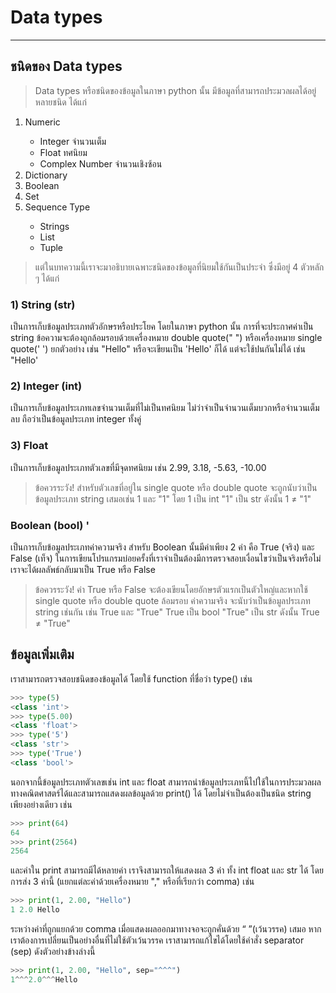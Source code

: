 # Data types

---

## ชนิดของ Data types
> Data types หรือชนิดของข้อมูลในภาษา python นั้น มีข้อมูลที่สามารถประมวลผลได้อยู่หลายชนิด ได้แก่
<ol>
<li>Numeric</li>
 <ul>
  <li>Integer จำนวนเต็ม</li>
  <li>Float ทศนิยม</li>
  <li>Complex Number จำนวนเชิงซ้อน</li>
 </ul>
<li>Dictionary</li>
<li>Boolean</li>
<li>Set</li>
<li>Sequence Type</li>
 <ul>
  <li>Strings</li>
  <li>List</li>
  <li>Tuple</li>
 </ul>
</ol>

> แต่ในบทความนี้เราจะมาอธิบายเฉพาะชนิดของข้อมูลที่นิยมใช้กันเป็นประจำ ซึ่งมีอยู่ 4 ตัวหลัก ๆ ได้แก่

### 1) String (str)
  เป็นการเก็บข้อมูลประเภทตัวอักษรหรือประโยค โดยในภาษา python นั้น การที่จะประกาศค่าเป็น string ข้อความจะต้องถูกล้อมรอบด้วยเครื่องหมาย double quote(" ") หรือเครื่องหมาย single quote(' ') 
ยกตัวอย่าง เช่น "Hello" หรือจะเขียนเป็น 'Hello' ก็ได้ แต่จะใช้ปนกันไม่ได้ เช่น "Hello'<br>
### 2) Integer (int)
  เป็นการเก็บข้อมูลประเภทเลขจำนวนเต็มที่ไม่เป็นทศนิยม ไม่ว่าจำเป็นจำนวนเต็มบวกหรือจำนวนเต็มลบ ถือว่าเป็นข้อมูลประเภท integer ทั้งคู่
### 3) Float
  เป็นการเก็บข้อมูลประเภทตัวเลขที่มีจุดทศนิยม เช่น 2.99, 3.18, -5.63, -10.00
> ข้อควรระวัง!
> สำหรับตัวเลขที่อยู่ใน single quote หรือ double quote จะถูกนับว่าเป็นข้อมูลประเภท string เสมอเช่น 1 และ "1" โดย
>   1 เป็น int
>   "1" เป็น str
> ดังนั้น   1 ≠ "1"
### Boolean (bool) '
  เป็นการเก็บข้อมูลประเภทค่าความจริง สำหรับ Boolean นั้นมีค่าเพียง 2 ค่า คือ True (จริง) และ False (เท็จ) ในการเขียนโปรแกรมบ่อยครั้งที่เราจำเป็นต้องมีการตรวจสอบเงื่อนไขว่าเป็นจริงหรือไม่<br>
  เราจะได้ผลลัพธ์กลับมาเป็น True หรือ False
> ข้อควรระวัง!
>  ค่า True หรือ False จะต้องเขียนโดยอักษรตัวแรกเป็นตัวใหญ่และหากใช้ single quote หรือ double quote ล้อมรอบ ค่าความจริง จะนับว่าเป็นข้อมูลประเภท string เช่นกัน เช่น True และ "True"
>   True เป็น bool
>   "True" เป็น str
> ดังนั้น   True ≠ "True"

## ข้อมูลเพิ่มเติม
  เราสามารถตรวจสอบชนิดของข้อมูลได้ โดยใช้ function ที่ชื่อว่า type() เช่น 
```python
>>> type(5)
<class 'int'>
>>> type(5.00)
<class 'float'>
>>> type('5')
<class 'str'>
>>> type('True')
<class 'bool'>
```
 นอกจากนี้ข้อมูลประเภทตัวเลขเช่น int และ float สามารถนำข้อมูลประเภทนี้ไปใช้ในการประมวลผลทางคณิตศาสตร์ได้และสามารถแสดงผลข้อมูลด้วย print() ได้ โดยไม่จำเป็นต้องเป็นชนิด string เพียงอย่างเดียว เช่น
```python
>>> print(64)
64
>>> print(2564)
2564
```
 และค่าใน print สามารถมีได้หลายค่า เราจึงสามารถให้แสดงผล 3 ค่า ทั้ง int float และ str ได้ โดยการส่ง 3 ค่านี้ (แยกแต่ละค่าด้วยเครื่องหมาย "," หรือที่เรียกว่า comma) เช่น
```python
>>> print(1, 2.00, "Hello")
1 2.0 Hello
``` 
 ระหว่างค่าที่ถูกแยกด้วย comma เมื่อแสดงผลออกมาทางจอจะถูกคั่นด้วย “ ”(เว้นวรรค) เสมอ หากเราต้องการเปลี่ยนเป็นอย่างอื่นที่ไม่ใช้ตัวเว้นวรรค เราสามารถแก้ไขได้โดยใช้คำสั่ง separator (sep) ดังตัวอย่างข้างล่างนี้
 ```python
>>> print(1, 2.00, "Hello", sep="^^^")
1^^^2.0^^^Hello
``` 




